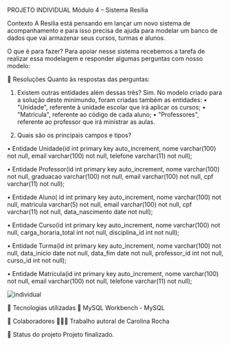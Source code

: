 PROJETO INDIVIDUAL Módulo 4 – Sistema Resilia

Contexto
A Resilia está pensando em lançar um novo sistema de acompanhamento e para isso precisa de ajuda para modelar um banco de dados que vai armazenar seus cursos, turmas e alunos.

O que é para fazer?
Para apoiar nesse sistema recebemos a tarefa de realizar essa modelagem e responder algumas perguntas com nosso modelo:

📑 Resoluções
Quanto às respostas das perguntas:

1) Existem outras entidades além dessas três?
Sim. No modelo criado para a solução deste minimundo, foram criadas também as entidades:
• "Unidade", referente à unidade escolar que irá aplicar os cursos;
• "Matrícula", referente ao código de cada aluno;
• "Professores", referente ao professor que irá ministrar as aulas.

2) Quais são os principais campos e tipos?


• Entidade Unidade(id int primary key auto_increment, nome varchar(100) not null, email varchar(100) not null, telefone varchar(11) not null);

• Entidade Professor(id int primary key auto_increment, nome varchar(100) not null, graduacao varchar(100) not null, email varchar(100) not null, cpf varchar(11) not null);

• Entidade Aluno( id int primary key auto_increment, nome varchar(100) not null, matricula varchar(5) not null, email varchar(100) not null, cpf varchar(11) not null, data_nascimento date not null);

• Entidade Curso(id int primary key auto_increment, nome varchar(100) not null, carga_horaria_total int not null, disciplina_id int not null);

• Entidade Turma(id int primary key auto_increment, nome varchar(100) not null, data_inicio date not null, data_fim date not null, professor_id int not null, curso_id int not null);

• Entidade Matrícula(id int primary key auto_increment, nome varchar(100) not null, email varchar(100) not null, telefone varchar(11) not null);


![individual](https://user-images.githubusercontent.com/113737080/222011027-45a58d90-29b7-41a5-b9ce-f1d246a606c4.png)


🔧 Tecnologias utilizadas
🐬 MySQL Workbench - MySQL

🤝 Colaboradores
👩🏻‍💻 Trabalho autoral de Carolina Rocha

🎯 Status do projeto
Projeto finalizado.
